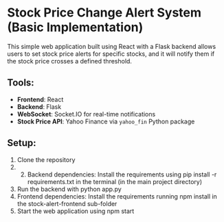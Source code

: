 # Stock Price Change Alert System (Basic Implementation)

This simple web application built using React with a Flask backend allows users to set stock price alerts for specific stocks, and it will notify them if the stock price crosses a defined threshold.


## Tools:

- **Frontend**: React
- **Backend**: Flask
- **WebSocket**: Socket.IO for real-time notifications
- **Stock Price API**: Yahoo Finance via `yahoo_fin` Python package

## Setup:

1. Clone the repository
2. 2. Backend dependencies: Install the requirements using pip install -r requirements.txt in the terminal (in the main project directory)
3. Run the backend with python app.py
4. Frontend dependencies: Install the requirements running npm install in the stock-alert-frontend sub-folder
5. Start the web application using npm start


